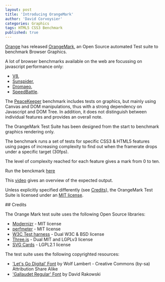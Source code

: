 ```yaml
---
layout: post
title: 'Introducing OrangeMark'
author: 'David Corvoysier'
categories: Graphics
tags: HTML5 CSS3 Benchmark
published: true
---
```

[Orange](http://www.orange.com) has released
[OrangeMark](https://github.com/Orange-OpenSource/orangemark), an Open 
Source automated Test suite to benchmark Browser Graphics.

<!--more-->

A lot of browser benchmarks available on the web are focussing on 
javascript performance only:

- [V8](http://v8.googlecode.com/svn/data/benchmarks/v7/run.html),
- [Sunspider](http://www.webkit.org/perf/sunspider/sunspider.html),
- [Dromaeo](http://dromaeo.com/),
- [SpeedBattle](http://www.speed-battle.com/).

The [PeaceKeeper](http://peacekeeper.futuremark.com/) benchmark includes 
tests on graphics, but mainly using Canvas and DOM manipulations, thus
with a strong dependency on Javascript and DOM Tree.
In addition, it does not distinguish between individual
features and provides an overall note.

The OrangeMark Test Suite has been designed from the start to benchmark
graphics rendering only.

The benchmark runs a set of tests for specific CSS3 & HTML5 features
using pages of increasing complexity to find out when the framerate drops
under a specific target (30fps). 

The level of complexity reached for each feature gives a mark from 0 to ten.

Run the benckmark [here](http://orange-opensource.github.com/orangemark/)

This [video](http://orange-opensource.github.com/orangemark/expected.ogv)
gives an overview of the expected output.     

Unless explicitly specified differently (see [Credits](#credits)), the 
OrangeMark Test Suite is licensed under an 
[MIT license](http://orange-opensource.github.com/orangemark/LICENSE).

## Credits

The Orange Mark test suite uses the following Open Source libraries:

- [Modernizr](http://modernizr.com/) - MIT license 
- [perfmeter](https://github.com/kaizouman/fpsmeter) - MIT license
- [W3C Test harness](http://w3c-test.org/resources/testharness.js) - Dual W3C & BSD license
- [Three.js](https://github.com/mrdoob/three.js/) - Dual MIT and LGPLv3 license
- [SVG Cards](http://svg-cards.sourceforge.net/) - LGPL2.1 license

The test suite uses the following copyrighted resources:

- ['Let's Go Digital' Font](http://www.fontspace.com/wlm-fonts) by Wolf Lambert - Creative Commons (by-sa) Attribution Share Alike
- ['Gallaudet Regular' Font](http://www.fontspace.com/category/ASL) by David Rakowski
